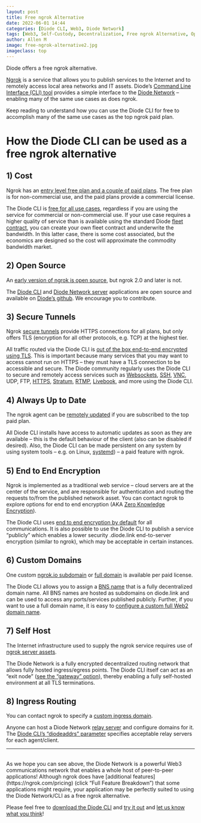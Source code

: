```yaml
---
layout: post
title: Free ngrok Alternative
date: 2022-06-01 14:44
categories: [Diode CLI, Web3, Diode Network]
tags: [Web3, Self-Custody, Decentralization, Free ngrok Alternative, Open Source]
author: Allen M
image: free-ngrok-alternative2.jpg
imageclass: top
---
```

Diode offers a free ngrok alternative.

[Ngrok](https://ngrok.com/) is a service that allows you to publish services to the Internet and to remotely access local area networks and IT assets.  Diode’s [Command Line Interface (CLI) tool](https://diode.io/products/diode-cli/) provides a simple interface to the [Diode Network](https://diode.io/products/diode-network/) – enabling many of the same use cases as does ngrok.  

Keep reading to understand how you can use the Diode CLI for free to accomplish many of the same use cases as the top ngrok paid plan.

# How the Diode CLI can be used as a free ngrok alternative

## 1)	Cost

Ngrok has an [entry level free plan and a couple of paid plans](https://ngrok.com/pricing).  The free plan is for non-commercial use, and the paid plans provide a commercial license.

The Diode CLI is [free for all use cases](https://diode.io/pricing/), regardless if you are using the service for commercial or non-commercial use.  If your use case requires a higher quality of service than is available using the standard Diode [fleet contract](https://support.diode.io/article/7vyr5mslsy-what-is-a-fleet-contract), you can create your own fleet contract and underwrite the bandwidth.  In this latter case, there is some cost associated, but the economics are designed so the cost will approximate the commodity bandwidth market.

## 2)	Open Source
An [early version of ngrok is open source](https://github.com/inconshreveable/ngrok), but ngrok 2.0 and later is not.

The [Diode CLI](https://github.com/diodechain/diode_client) and [Diode Network server](https://github.com/diodechain/diode_server) applications are open source and available on [Diode’s github](https://github.com/diodechain).  We encourage you to contribute.

## 3)	Secure Tunnels

Ngrok [secure tunnels](https://ngrok.com/docs/secure-tunnels#what-are-ngrok-secure-tunnels) provide HTTPS connections for all plans, but only offers TLS (encryption for all other protocols, e.g. TCP) at the highest tier.

All traffic routed via the Diode CLI is [out of the box end-to-end encrypted using TLS](https://support.diode.io/article/jieo6utgv9-are-my-communications-via-the-diode-network-encrypted).  This is important because many services that you may want to access cannot run on HTTPS – they must have a TLS connection to be accessible and secure.  The Diode community regularly uses the Diode CLI to secure and remotely access services such as [Websockets](https://support.diode.io/article/p2rff6gumf-how-are-you-using-websockets), [SSH](https://support.diode.io/article/ub9xrruimv-ssh), [VNC](https://support.diode.io/article/tmb4zzkpd3-remote-vnc-on-windows), UDP, FTP, [HTTPS](https://support.diode.io/article/ss32engxlq-publish-your-local-webserver), [Stratum](https://braiins.com/stratum-v2), [RTMP](https://support.diode.io/article/3ty9pby3dz-stream-rtmp-video), [Livebook](https://livebook.dev/), and more using the Diode CLI.

## 4)	Always Up to Date

The ngrok agent can be [remotely updated](https://ngrok.com/docs/secure-tunnels#automatic-updates) if you are subscribed to the top paid plan.

All Diode CLI installs have access to automatic updates as soon as they are available – this is the default behaviour of the client (also can be disabled if desired).  Also, the Diode CLI can be made persistent on any system by using system tools – e.g. on Linux, [systemd](https://support.diode.io/article/gmo8f1f4ys-start-on-bootup)) – a paid feature with ngrok.

## 5)	End to End Encryption

Ngrok is implemented as a traditional web service – cloud servers are at the center of the service, and are responsible for authentication and routing the requests to/from the published network asset.  You can contact ngrok to explore options for end to end encryption (AKA [Zero Knowledge Encryption](https://ngrok.com/docs/cloud-edge#zero-knowledge-tls)).  

The Diode CLI uses [end to end encryption by default](https://support.diode.io/article/jieo6utgv9-are-my-communications-via-the-diode-network-encrypted) for all communications.  It is also possible to use the Diode CLI to publish a service “publicly” which enables a lower security <client ID>.diode.link end-to-server encryption (similar to ngrok), which may be acceptable in certain instances.

## 6)	Custom Domains

One custom [ngrok.io subdomain](https://ngrok.com/docs/secure-tunnels#http-tunnels-subdomain) or [full domain](https://ngrok.com/docs/secure-tunnels#http-tunnels-custom-domains) is available per paid license.

The Diode CLI allows you to assign a [BNS name](https://support.diode.io/article/5nsoxvhug1-what-is-bns) that is a fully decentralized domain name.  All BNS names are hosted as subdomains on diode.link and can be used to access any ports/services published publicly.  Further, if you want to use a full domain name, it is easy to [configure a custom full Web2 domain name](https://support.diode.io/article/6pctb40wj8-configure-a-custom-domain-for-diode).

## 7)	Self Host

The Internet infrastructure used to supply the ngrok service requires use of [ngrok server assets](https://ngrok.com/docs/ngrok-agent/config#config-region).

The Diode Network is a fully encrypted decentralized routing network that allows fully hosted ingress/egress points.  The Diode CLI itself can act as an “exit node” ([see the “gateway” option](https://diode.helpdocs.io/app/content/article/josr6wwh5e)), thereby enabling a fully self-hosted environment at all TLS terminations.

## 8)	Ingress Routing

You can contact ngrok to specify a [custom ingress domain](https://ngrok.com/docs/secure-tunnels#agent-ingress).

Anyone can host a Diode Network [relay server](https://github.com/diodechain/diode_server) and configure domains for it.  The [Diode CLI’s “diodeaddrs” parameter](https://support.diode.io/article/josr6wwh5e-go-client-commands) specifies acceptable relay servers for each agent/client.

<hr>
<br/>
As we hope you can see above, the Diode Network is a powerful Web3 communications network that enables a whole host of peer-to-peer applications!  Although ngrok does have [additional features](https://ngrok.com/pricing) (click “Full Feature Breakdown”) that some applications might require, your application may be perfectly suited to using the Diode Network/CLI as a free ngrok alternative.

Please feel free to [download the Diode CLI](https://diode.io/download) and [try it out](https://support.diode.io/article/lsr4tkzz8t-getting-started) and [let us know what you think](https://t.me/diode_chain)!
